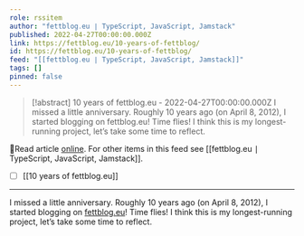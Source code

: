```yaml
---
role: rssitem
author: "fettblog․eu ∣ TypeScript, JavaScript, Jamstack"
published: 2022-04-27T00:00:00.000Z
link: https://fettblog.eu/10-years-of-fettblog/
id: https://fettblog.eu/10-years-of-fettblog/
feed: "[[fettblog․eu ∣ TypeScript, JavaScript, Jamstack]]"
tags: []
pinned: false
---
```

> [!abstract] 10 years of fettblog.eu - 2022-04-27T00:00:00.000Z
> I missed a little anniversary. Roughly 10 years ago (on April 8, 2012), I started blogging on fettblog.eu! Time flies! I think this is my longest-running project, let’s take some time to reflect.

🔗Read article [online](https://fettblog.eu/10-years-of-fettblog/). For other items in this feed see [[fettblog․eu ∣ TypeScript, JavaScript, Jamstack]].

- [ ] [[10 years of fettblog․eu]]
- - -
I missed a little anniversary. Roughly 10 years ago (on April 8, 2012), I started blogging on [fettblog.eu](http://fettblog.eu)! Time flies! I think this is my longest-running project, let’s take some time to reflect.